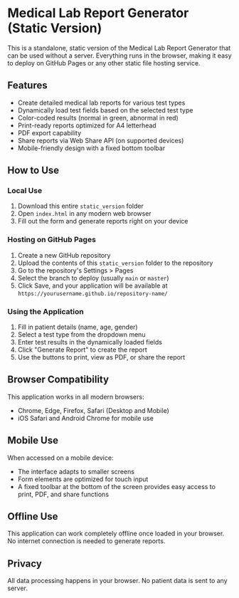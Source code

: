 # Medical Lab Report Generator (Static Version)

This is a standalone, static version of the Medical Lab Report Generator that can be used without a server. Everything runs in the browser, making it easy to deploy on GitHub Pages or any other static file hosting service.

## Features

- Create detailed medical lab reports for various test types
- Dynamically load test fields based on the selected test type
- Color-coded results (normal in green, abnormal in red)
- Print-ready reports optimized for A4 letterhead
- PDF export capability
- Share reports via Web Share API (on supported devices)
- Mobile-friendly design with a fixed bottom toolbar

## How to Use

### Local Use

1. Download this entire `static_version` folder
2. Open `index.html` in any modern web browser
3. Fill out the form and generate reports right on your device

### Hosting on GitHub Pages

1. Create a new GitHub repository
2. Upload the contents of this `static_version` folder to the repository
3. Go to the repository's Settings > Pages
4. Select the branch to deploy (usually `main` or `master`)
5. Click Save, and your application will be available at `https://yourusername.github.io/repository-name/`

### Using the Application

1. Fill in patient details (name, age, gender)
2. Select a test type from the dropdown menu
3. Enter test results in the dynamically loaded fields
4. Click "Generate Report" to create the report
5. Use the buttons to print, view as PDF, or share the report

## Browser Compatibility

This application works in all modern browsers:
- Chrome, Edge, Firefox, Safari (Desktop and Mobile)
- iOS Safari and Android Chrome for mobile use

## Mobile Use

When accessed on a mobile device:
- The interface adapts to smaller screens
- Form elements are optimized for touch input
- A fixed toolbar at the bottom of the screen provides easy access to print, PDF, and share functions

## Offline Use

This application can work completely offline once loaded in your browser. No internet connection is needed to generate reports.

## Privacy

All data processing happens in your browser. No patient data is sent to any server.
